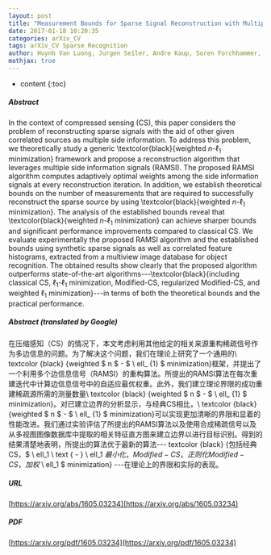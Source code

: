 ```yaml
---
layout: post
title: "Measurement Bounds for Sparse Signal Reconstruction with Multiple Side Information"
date: 2017-01-18 10:20:35
categories: arXiv_CV
tags: arXiv_CV Sparse Recognition
author: Huynh Van Luong, Jurgen Seiler, Andre Kaup, Soren Forchhammer, Nikos Deligiannis
mathjax: true
---
```


* content
{:toc}

##### Abstract
In the context of compressed sensing (CS), this paper considers the problem of reconstructing sparse signals with the aid of other given correlated sources as multiple side information. To address this problem, we theoretically study a generic \textcolor{black}{weighted $n$-$\ell_{1}$ minimization} framework and propose a reconstruction algorithm that leverages multiple side information signals (RAMSI). The proposed RAMSI algorithm computes adaptively optimal weights among the side information signals at every reconstruction iteration. In addition, we establish theoretical bounds on the number of measurements that are required to successfully reconstruct the sparse source by using \textcolor{black}{weighted $n$-$\ell_{1}$ minimization}. The analysis of the established bounds reveal that \textcolor{black}{weighted $n$-$\ell_{1}$ minimization} can achieve sharper bounds and significant performance improvements compared to classical CS. We evaluate experimentally the proposed RAMSI algorithm and the established bounds using synthetic sparse signals as well as correlated feature histograms, extracted from a multiview image database for object recognition. The obtained results show clearly that the proposed algorithm outperforms state-of-the-art algorithms---\textcolor{black}{including classical CS, $\ell_1\text{-}\ell_1$ minimization, Modified-CS, regularized Modified-CS, and weighted $\ell_1$ minimization}---in terms of both the theoretical bounds and the practical performance.

##### Abstract (translated by Google)
在压缩感知（CS）的情况下，本文考虑利用其他给定的相关来源重构稀疏信号作为多边信息的问题。为了解决这个问题，我们在理论上研究了一个通用的\ textcolor {black} {weighted $ n $  -  $ \ ell_ {1} $ minimization}框架，并提出了一个利用多个边信息信号（RAMSI）的重构算法。所提出的RAMSI算法在每次重建迭代中计算边信息信号中的自适应最优权重。此外，我们建立理论界限的成功重建稀疏源所需的测量数量\ textcolor {black} {weighted $ n $  -  $ \ ell_ {1} $ minimization}。对已建立边界的分析显示，与经典CS相比，\ textcolor {black} {weighted $ n $  -  $ \ ell_ {1} $ minimization}可以实现更加清晰的界限和显着的性能改进。我们通过实验评估了所提出的RAMSI算法以及使用合成稀疏信号以及从多视图图像数据库中提取的相关特征直方图来建立边界以进行目标识别。得到的结果清楚地表明，所提出的算法优于最新的算法--- textcolor {black} {包括经典CS，$ \ ell_1 \ text { - } \ ell_1 $最小化，Modified-CS，正则化Modified -CS，加权$ \ ell_1 $ minimization} ---在理论上的界限和实际的表现。

##### URL
[https://arxiv.org/abs/1605.03234](https://arxiv.org/abs/1605.03234)

##### PDF
[https://arxiv.org/pdf/1605.03234](https://arxiv.org/pdf/1605.03234)


